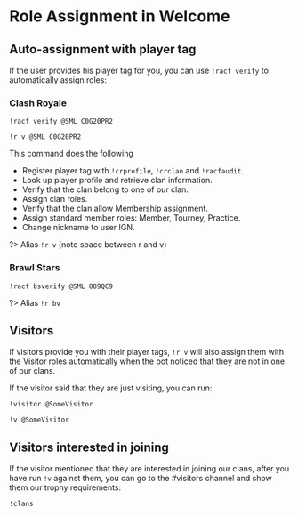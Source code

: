 # Role Assignment in Welcome

## Auto-assignment with player tag

If the user provides his player tag for you, you can use `!racf verify` to automatically assign roles:

### Clash Royale

`!racf verify @SML C0G20PR2`

`!r v @SML C0G20PR2`

This command does the following

- Register player tag with `!crprofile`, `!crclan` and `!racfaudit`.
- Look up player profile and retrieve clan information.
- Verify that the clan belong to one of our clan.
- Assign clan roles.
- Verify that the clan allow Membership assignment.
- Assign standard member roles: Member, Tourney, Practice.
- Change nickname to user IGN.

?> Alias `!r v` (note space between r and v)

### Brawl Stars

`!racf bsverify @SML 889QC9`

?> Alias `!r bv`

## Visitors

If visitors provide you with their player tags, `!r v` will also assign them with the Visitor roles automatically when the bot noticed that they are not in one of our clans.

If the visitor said that they are just visiting, you can run:

`!visitor @SomeVisitor`

`!v @SomeVisitor`

## Visitors interested in joining

If the visitor mentioned that they are interested in joining our clans, after you have run `!v` against them, you can go to the #visitors channel and show them our trophy requirements:

`!clans`

